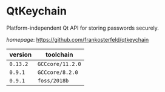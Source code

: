 # QtKeychain

Platform-independent Qt API for storing passwords securely.

*homepage*: <https://github.com/frankosterfeld/qtkeychain>

version | toolchain
--------|----------
``0.13.2`` | ``GCCcore/11.2.0``
``0.9.1`` | ``GCCcore/8.2.0``
``0.9.1`` | ``foss/2018b``
